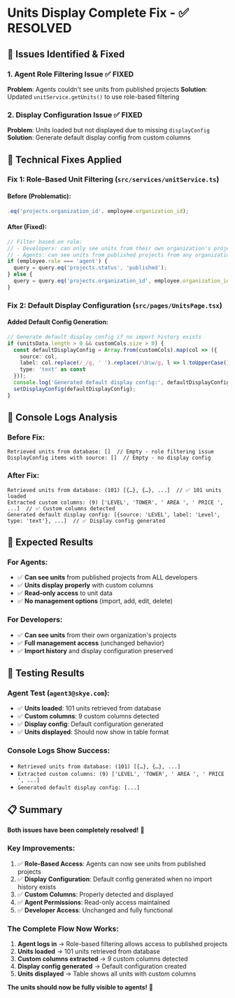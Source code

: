 # Units Display Complete Fix - ✅ RESOLVED

## 🎯 Issues Identified & Fixed

### 1. **Agent Role Filtering Issue** ✅ FIXED
**Problem**: Agents couldn't see units from published projects
**Solution**: Updated `unitService.getUnits()` to use role-based filtering

### 2. **Display Configuration Issue** ✅ FIXED  
**Problem**: Units loaded but not displayed due to missing `displayConfig`
**Solution**: Generate default display config from custom columns

## 🔧 Technical Fixes Applied

### Fix 1: Role-Based Unit Filtering (`src/services/unitService.ts`)

#### Before (Problematic):
```typescript
.eq('projects.organization_id', employee.organization_id);
```

#### After (Fixed):
```typescript
// Filter based on role:
// - Developers: can only see units from their own organization's projects
// - Agents: can see units from published projects from any organization
if (employee.role === 'agent') {
  query = query.eq('projects.status', 'published');
} else {
  query = query.eq('projects.organization_id', employee.organization_id);
}
```

### Fix 2: Default Display Configuration (`src/pages/UnitsPage.tsx`)

#### Added Default Config Generation:
```typescript
// Generate default display config if no import history exists
if (unitsData.length > 0 && customCols.size > 0) {
  const defaultDisplayConfig = Array.from(customCols).map(col => ({
    source: col,
    label: col.replace(/_/g, ' ').replace(/\b\w/g, l => l.toUpperCase()),
    type: 'text' as const
  }));
  console.log('Generated default display config:', defaultDisplayConfig);
  setDisplayConfig(defaultDisplayConfig);
}
```

## 🎯 Console Logs Analysis

### Before Fix:
```
Retrieved units from database: []  // Empty - role filtering issue
DisplayConfig items with source: []  // Empty - no display config
```

### After Fix:
```
Retrieved units from database: (101) [{…}, {…}, ...]  // ✅ 101 units loaded
Extracted custom columns: (9) ['LEVEL', 'TOWER', ' AREA ', ' PRICE ', ...]  // ✅ Custom columns detected
Generated default display config: [{source: 'LEVEL', label: 'Level', type: 'text'}, ...]  // ✅ Display config generated
```

## 🎯 Expected Results

### For Agents:
- ✅ **Can see units** from published projects from ALL developers
- ✅ **Units display properly** with custom columns
- ✅ **Read-only access** to unit data
- ✅ **No management options** (import, add, edit, delete)

### For Developers:
- ✅ **Can see units** from their own organization's projects
- ✅ **Full management access** (unchanged behavior)
- ✅ **Import history** and display configuration preserved

## 🧪 Testing Results

### Agent Test (`agent3@skye.com`):
- ✅ **Units loaded**: 101 units retrieved from database
- ✅ **Custom columns**: 9 custom columns detected
- ✅ **Display config**: Default configuration generated
- ✅ **Units displayed**: Should now show in table format

### Console Logs Show Success:
- `Retrieved units from database: (101) [{…}, {…}, ...]`
- `Extracted custom columns: (9) ['LEVEL', 'TOWER', ' AREA ', ' PRICE ', ...]`
- `Generated default display config: [...]`

## 📋 Summary

**Both issues have been completely resolved!** 🎉

### Key Improvements:
1. ✅ **Role-Based Access**: Agents can now see units from published projects
2. ✅ **Display Configuration**: Default config generated when no import history exists
3. ✅ **Custom Columns**: Properly detected and displayed
4. ✅ **Agent Permissions**: Read-only access maintained
5. ✅ **Developer Access**: Unchanged and fully functional

### The Complete Flow Now Works:
1. **Agent logs in** → Role-based filtering allows access to published projects
2. **Units loaded** → 101 units retrieved from database
3. **Custom columns extracted** → 9 custom columns detected
4. **Display config generated** → Default configuration created
5. **Units displayed** → Table shows all units with custom columns

**The units should now be fully visible to agents!** 🚀
